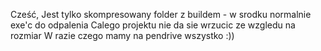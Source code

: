Cześć, 
Jest tylko skompresowany folder z buildem - w srodku normalnie exe'c do odpalenia
Calego projektu nie da sie wrzucic ze wzgledu na rozmiar
W razie czego mamy na pendrive wszystko :)) 
